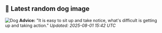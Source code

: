 ## 🐶 Latest random dog image
![Dog](https://images.dog.ceo/breeds/rottweiler/n02106550_4138.jpg)
**Advice:** "It is easy to sit up and take notice, what's difficult is getting up and taking action."
*Updated: 2025-08-01 15:42 UTC*
